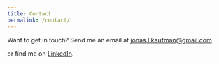 ```yaml
---
title: Contact
permalink: /contact/
---
```


Want to get in touch? Send me an email at <a href="mailto:jonas.l.kaufman@gmail.com">jonas.l.kaufman@gmail.com</a> 

or find me on [LinkedIn](https://www.linkedin.com/in/jonaskaufman).
